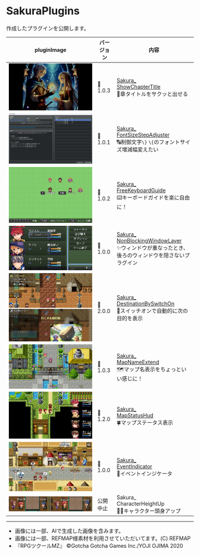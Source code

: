 # SakuraPlugins

作成したプラグインを公開します。

| pluginImage                                                                                                                                                                                                                          | バージョン | 内容                                                                                                                                                                   |
| ------------------------------------------------------------------------------------------------------------------------------------------------------------------------------------------------------------------------------------ | ---------- | ---------------------------------------------------------------------------------------------------------------------------------------------------------------------- |
| <a href="Sakura_ShowChapterTitle/Sakura_ShowChapterTitle.md"><img src="image.png" alt="alt text"></a>                                                                                                                                | 🎉1.0.3     | [Sakura_<br>ShowChapterTitle](Sakura_ShowChapterTitle/Sakura_ShowChapterTitle.md)  <br>🌟章タイトルをサクッと出せる                                                     |
| <a href="Sakura_FontSizeStepAdjuster/Sakura_FontSizeStepAdjuster.md"><img src="image-1.png" alt="alt text"></a>                                                                                                                      | 🎉1.0.1     | [Sakura_<br>FontSizeStepAdjuster](Sakura_FontSizeStepAdjuster/Sakura_FontSizeStepAdjuster.md)<br>🔠制御文字`\}` `\{`のフォントサイズ増減幅変えたい                      |
| <a href="Sakura_FreeKeyboardGuide/Sakura_FreeKeyboardGuide.md"><img src="image-10.png" alt="alt text"></a>                                                                                                                           | 🎉1.0.2     | [Sakura_<br>FreeKeyboardGuide](Sakura_FreeKeyboardGuide/Sakura_FreeKeyboardGuide.md)<br>⌨️キーボードガイドを楽に自由に！                                                |
| <a href="Sakura_NonBlockingWindowLayer/Sakura_NonBlockingWindowLayer.md"><img src="image-6.png" alt="alt text"></a>                                                                                                                  | 🎉1.0.0     | [Sakura_<br>NonBlockingWindowLayer](Sakura_NonBlockingWindowLayer/Sakura_NonBlockingWindowLayer.md)<br>✨ウィンドウが重なったとき、後ろのウィンドウを隠さないプラグイン |
| <a href="Sakura_DestinationBySwitchOn/Sakura_DestinationBySwitchOn.md"><img src="image-20.png" alt="alt text"></a><a href="Sakura_DestinationBySwitchOn/Sakura_DestinationBySwitchOn.md"><img src="image-19.png" alt="alt text"></a> | 🎉2.0.0     | [Sakura_<br>DestinationBySwitchOn](Sakura_DestinationBySwitchOn/Sakura_DestinationBySwitchOn.md)<br>🧭スイッチオンで自動的に次の目的を表示                              |
| <a href="Sakura_MapNameExtend/Sakura_MapNameExtend.md"><img src="image-12.png" alt="alt text"></a>                                                                                                                                   | 🎉1.0.3     | [Sakura_<br>MapNameExtend](Sakura_MapNameExtend/Sakura_MapNameExtend.md)<br>🗺️マップ名表示をちょっといい感じに！                                                        |
| <a href="Sakura_MapStatusHud/Sakura_MapStatusHud.md"><img src="image-14.png" alt="alt text"></a>                                                                                                                                     | 🎉1.2.0     | [Sakura_<br>MapStatusHud](Sakura_MapStatusHud/Sakura_MapStatusHud.md) <br>🍀マップステータス表示                                                                        |
| <a href="Sakura_EventIndicator/Sakura_EventIndicator.md"><img src="image-16.png" alt="alt text"></a>                                                                                                                                 | 🎉1.0.0     | [Sakura_<br>EventIndicator](Sakura_EventIndicator/Sakura_EventIndicator.md) <br>🔔イベントインジケータ                                                                  |
| <a href="#"><img src="image-9.png" alt="alt text"></a>                                                                                                                                                                               | 公開中止   | Sakura_<br>CharacterHeightUp <br>🚶‍♀️キャラクター頭身アップ                                                                                                               |

---
- 画像には一部、AIで生成した画像を含みます。
- 画像には一部、REFMAP様素材を利用させていただいてます。(C) REFMAP
- 『RPGツクールMZ』	©Gotcha Gotcha Games Inc./YOJI OJIMA 2020
